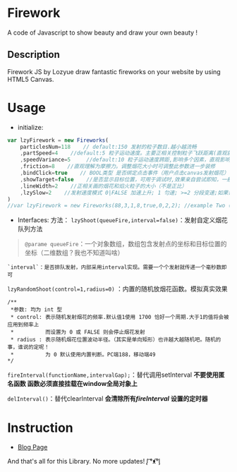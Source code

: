 # Firework
A code of Javascript to show beauty and draw your own beauty !

## Description
Firework JS by Lozyue draw fantastic fireworks on your website by using HTML5 Canvas.

# Usage
- initialize:
```javascript
var lzyFirework = new Fireworks(
	particlesNum=118    // default:150 发射的粒子数目.越小越流畅
	,partSpeed=4    //default:5 粒子运动速度。主要正相关控制粒子飞跃距离(直观就是) 
	,speedVariance=5     //default:10 粒子运动速度跨距,影响多个因素，直观影响粒子密集程度。粒子速度处于 U(partSpeed,speedVariance)的这个邻域上
	,friction=8    //直观理解为摩擦力。调整烟花大小时可调整此参数进一步装修
	,bindClick=true    // BOOL类型 是否绑定点击事件（用户点击canvas发射烟花）
	,showTarget=false    //是否显示目标位置，可用于调试时,效果亲自尝试即知，一般不开启
	,lineWidth=2    //正相关画的烟花和焰火粒子的大小（不是正比）
	,lzySlow=2    //发射速度模式 0|FALSE 加速上升; 1 匀速; >=2 分段变速;如果设置值大于2,则会应用到烟花（最小）上升速度上;此外烟花最小上升速度默认为 5
)
//var lzyFirework = new Fireworks(88,3,1,8,true,0,2,2); //example Two (The param suit for Mobile) 
```
- Interfaces:
方法：
`lzyShoot(queueFire,interval=false)`：发射自定义烟花队列方法

> `@parame queueFire`：一个对象数组，数组包含发射点的坐标和目标位置的坐标（二维数组？我也不知道叫啥）

    `interval`：是否排队发射，内部采用interval实现。需要一个个发射就传递一个毫秒数即可

`lzyRandomShoot(control=1,radius=0)` ：内置的随机放烟花函数。模拟真实效果
```
/**
 *参数: 均为 int 型
 * control: 表示随机发射烟花的频率.默认值1使用 1700 恰好一个周期.大于1的值将会被应用到频率上
 *          而设置为 0 或 FALSE 则会停止烟花发射
 * radius : 表示随机烟花位置波动半径。（其实是单向矩形）也许越大越随机吧。随机的事，谁说的定呢！
 *          为 0 默认使用内置判断。PC端188，移动端49 
*/
```

`fireInterval(functionName,intervalGap);`：替代调用setInterval 
**不要使用匿名函数
函数必须直接挂载在window全局对象上**

`delInterval()`：替代clearInterval
**会清除所有*fireInterval* 设置的定时器**

# Instruction
- [Blog Page](https://vip.hnyz.fun/uncategorized/24.html)

And that's all for this Library. No more updates!  ᶘ ͡°ᴥ͡°ᶅ
